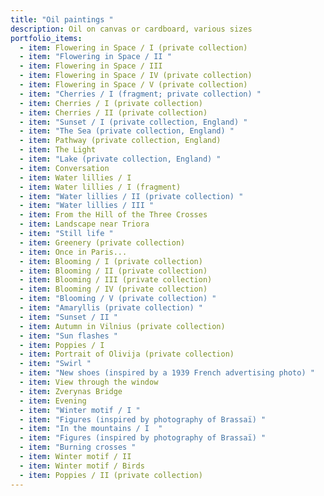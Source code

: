 ```yaml
---
title: "Oil paintings "
description: Oil on canvas or cardboard, various sizes
portfolio_items:
  - item: Flowering in Space / I (private collection)
  - item: "Flowering in Space / II "
  - item: Flowering in Space / III
  - item: Flowering in Space / IV (private collection)
  - item: Flowering in Space / V (private collection)
  - item: "Cherries / I (fragment; private collection) "
  - item: Cherries / I (private collection)
  - item: Cherries / II (private collection)
  - item: "Sunset / I (private collection, England) "
  - item: "The Sea (private collection, England) "
  - item: Pathway (private collection, England)
  - item: The Light
  - item: "Lake (private collection, England) "
  - item: Conversation
  - item: Water lillies / I
  - item: Water lillies / I (fragment)
  - item: "Water lillies / II (private collection) "
  - item: "Water lillies / III "
  - item: From the Hill of the Three Crosses
  - item: Landscape near Triora
  - item: "Still life "
  - item: Greenery (private collection)
  - item: Once in Paris...
  - item: Blooming / I (private collection)
  - item: Blooming / II (private collection)
  - item: Blooming / III (private collection)
  - item: Blooming / IV (private collection)
  - item: "Blooming / V (private collection) "
  - item: "Amaryllis (private collection) "
  - item: "Sunset / II "
  - item: Autumn in Vilnius (private collection)
  - item: "Sun flashes "
  - item: Poppies / I
  - item: Portrait of Olivija (private collection)
  - item: "Swirl "
  - item: "New shoes (inspired by a 1939 French advertising photo) "
  - item: View through the window
  - item: Zverynas Bridge
  - item: Evening
  - item: "Winter motif / I "
  - item: "Figures (inspired by photography of Brassaï) "
  - item: "In the mountains / I  "
  - item: "Figures (inspired by photography of Brassaï) "
  - item: "Burning crosses "
  - item: Winter motif / II
  - item: Winter motif / Birds
  - item: Poppies / II (private collection)
---
```

